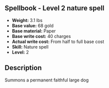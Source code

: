 ## Spellbook - Level 2 nature spell

- **Weight:** 3.1 lbs
- **Base value:** 68 gold
- **Base material:** Paper
- **Base write cost:** 40 charges
- **Actual write cost:** From half to full base cost
- **Skill:** Nature spell
- **Level:** 2

## Description

Summons a permanent faithful large dog
